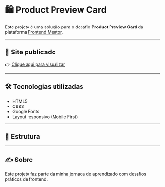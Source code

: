 # 🛍️ Product Preview Card

Este projeto é uma solução para o desafio **Product Preview Card** da plataforma [Frontend Mentor](https://www.frontendmentor.io/challenges/product-preview-card-component-GO7UmttRfa).

---

## 🔗 Site publicado

👉 [Clique aqui para visualizar](https://edsonss38.github.io/frontend-mentor/)

---

## 🛠 Tecnologias utilizadas

- HTML5  
- CSS3  
- Google Fonts  
- Layout responsivo (Mobile First)

---

## 📂 Estrutura

---

## ✍️ Sobre

Este projeto faz parte da minha jornada de aprendizado com desafios práticos de frontend.
